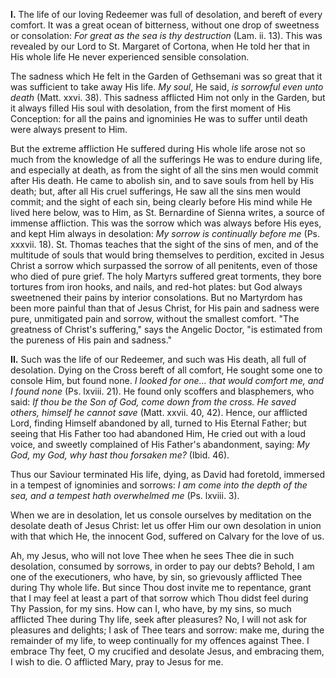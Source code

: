 
**I\.** The life of our loving Redeemer was full of desolation, and bereft of every comfort. It was a great ocean of bitterness, without one drop of sweetness or consolation: *For great as the sea is thy destruction* (Lam. ii. 13). This was revealed by our Lord to St. Margaret of Cortona, when He told her that in His whole life He never experienced sensible consolation.

The sadness which He felt in the Garden of Gethsemani was so great that it was sufficient to take away His life. *My soul*, He said, *is sorrowful even unto death* (Matt. xxvi. 38). This sadness afflicted Him not only in the Garden, but it always filled His soul with desolation, from the first moment of His Conception: for all the pains and ignominies He was to suffer until death were always present to Him.

But the extreme affliction He suffered during His whole life arose not so much from the knowledge of all the sufferings He was to endure during life, and especially at death, as from the sight of all the sins men would commit after His death. He came to abolish sin, and to save souls from hell by His death; but, after all His cruel sufferings, He saw all the sins men would commit; and the sight of each sin, being clearly before His mind while He lived here below, was to Him, as St. Bernardine of Sienna writes, a source of immense affliction. This was the sorrow which was always before His eyes, and kept Him always in desolation: *My sorrow is continually before me* (Ps. xxxvii. 18). St. Thomas teaches that the sight of the sins of men, and of the multitude of souls that would bring themselves to perdition, excited in Jesus Christ a sorrow which surpassed the sorrow of all penitents, even of those who died of pure grief. The holy Martyrs suffered great torments, they bore tortures from iron hooks, and nails, and red-hot plates: but God always sweetnened their pains by interior consolations. But no Martyrdom has been more painful than that of Jesus Christ, for His pain and sadness were pure, unmitigated pain and sorrow, without the smallest comfort. \"The greatness of Christ\'s suffering,\" says the Angelic Doctor, \"is estimated from the pureness of His pain and sadness.\"

**II\.** Such was the life of our Redeemer, and such was His death, all full of desolation. Dying on the Cross bereft of all comfort, He sought some one to console Him, but found none. *I looked for one... that would comfort me, and I found none* (Ps. lxviii. 21). He found only scoffers and blasphemers, who said: *If thou be the Son of God, come down from the cross. He saved others, himself he cannot save* (Matt. xxvii. 40, 42). Hence, our afflicted Lord, finding Himself abandoned by all, turned to His Eternal Father; but seeing that His Father too had abandoned Him, He cried out with a loud voice, and sweetly complained of His Father\'s abandonment, saying: *My God, my God, why hast thou forsaken me?* (Ibid. 46).

Thus our Saviour terminated His life, dying, as David had foretold, immersed in a tempest of ignominies and sorrows: *I am come into the depth of the sea, and a tempest hath overwhelmed me* (Ps. lxviii. 3).

When we are in desolation, let us console ourselves by meditation on the desolate death of Jesus Christ: let us offer Him our own desolation in union with that which He, the innocent God, suffered on Calvary for the love of us.

Ah, my Jesus, who will not love Thee when he sees Thee die in such desolation, consumed by sorrows, in order to pay our debts? Behold, I am one of the executioners, who have, by sin, so grievously afflicted Thee during Thy whole life. But since Thou dost invite me to repentance, grant that I may feel at least a part of that sorrow which Thou didst feel during Thy Passion, for my sins. How can I, who have, by my sins, so much afflicted Thee during Thy life, seek after pleasures? No, I will not ask for pleasures and delights; I ask of Thee tears and sorrow: make me, during the remainder of my life, to weep continually for my offences against Thee. I embrace Thy feet, O my crucified and desolate Jesus, and embracing them, I wish to die. O afflicted Mary, pray to Jesus for me.

